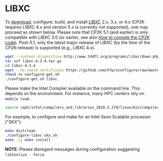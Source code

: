# LIBXC

To [download](https://gitlab.com/libxc/libxc/-/releases), configure, build, and install [LIBXC](http://www.tddft.org/programs/libxc)&#160;2.x, 3.x, or 4.x (CP2K requires LIBXC&#160;4.x and version 5.x is currently not supported), one may proceed as shown below. Please note that CP2K&#160;5.1 (and earlier) is only compatible with LIBXC&#160;3.0 (or earlier, see also [How to compile the CP2K code](https://www.cp2k.org/howto:compile#k_libxc_optional_wider_choice_of_xc_functionals)). Post-5.1, only the latest major release of LIBXC (by the time of the CP2K-release) is supported (e.g., LIBXC&#160;4.x).

```bash
wget --content-disposition http://www.tddft.org/programs/libxc/down.php?file=4.3.4/libxc-4.3.4.tar.gz
tar xvf libxc-4.3.4.tar.gz
cd libxc-4.3.4
wget --no-check-certificate https://github.com/hfp/xconfigure/raw/master/configure-get.sh
chmod +x configure-get.sh
./configure-get.sh libxc
```

Please make the Intel Compiler available on the command line. This depends on the environment. For instance, many HPC centers rely on `module load`.

```bash
source /opt/intel/compilers_and_libraries_2018.5.274/linux/bin/compilervars.sh intel64
```

For example, to configure and make for an Intel Xeon Scalable processor ("SKX"):

```bash
make distclean
./configure-libxc-skx.sh
make -j; make install
```

**NOTE**: Please disregard messages during configuration suggesting `libtoolize --force`.

